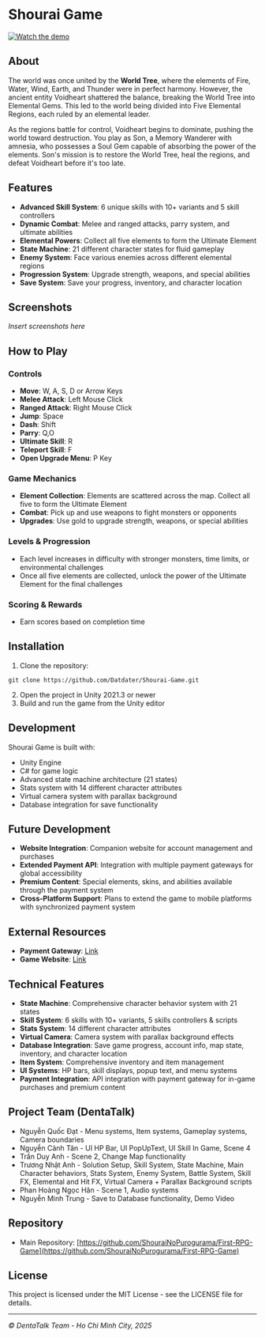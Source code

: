 # Shourai Game

[![Watch the demo](https://img.shields.io/badge/Watch-Demo-red?style=for-the-badge&logo=youtube)](https://www.youtube.com/watch?v=DK-5eCg6-vE)

## About
The world was once united by the **World Tree**, where the elements of Fire, Water, Wind, Earth, and Thunder were in perfect harmony. However, the ancient entity Voidheart shattered the balance, breaking the World Tree into Elemental Gems. This led to the world being divided into Five Elemental Regions, each ruled by an elemental leader. 

As the regions battle for control, Voidheart begins to dominate, pushing the world toward destruction. You play as Son, a Memory Wanderer with amnesia, who possesses a Soul Gem capable of absorbing the power of the elements. Son's mission is to restore the World Tree, heal the regions, and defeat Voidheart before it's too late.

## Features
- **Advanced Skill System**: 6 unique skills with 10+ variants and 5 skill controllers
- **Dynamic Combat**: Melee and ranged attacks, parry system, and ultimate abilities
- **Elemental Powers**: Collect all five elements to form the Ultimate Element
- **State Machine**: 21 different character states for fluid gameplay
- **Enemy System**: Face various enemies across different elemental regions
- **Progression System**: Upgrade strength, weapons, and special abilities
- **Save System**: Save your progress, inventory, and character location

## Screenshots
*Insert screenshots here*

## How to Play
### Controls
- **Move**: W, A, S, D or Arrow Keys
- **Melee Attack**: Left Mouse Click
- **Ranged Attack**: Right Mouse Click
- **Jump**: Space
- **Dash**: Shift
- **Parry**: Q,O
- **Ultimate Skill**: R
- **Teleport Skill**: F
- **Open Upgrade Menu**: P Key

### Game Mechanics
- **Element Collection**: Elements are scattered across the map. Collect all five to form the Ultimate Element
- **Combat**: Pick up and use weapons to fight monsters or opponents
- **Upgrades**: Use gold to upgrade strength, weapons, or special abilities

### Levels & Progression
- Each level increases in difficulty with stronger monsters, time limits, or environmental challenges
- Once all five elements are collected, unlock the power of the Ultimate Element for the final challenges

### Scoring & Rewards
- Earn scores based on completion time

## Installation
1. Clone the repository:
```
git clone https://github.com/Datdater/Shourai-Game.git
```
2. Open the project in Unity 2021.3 or newer
3. Build and run the game from the Unity editor

## Development
Shourai Game is built with:
- Unity Engine
- C# for game logic
- Advanced state machine architecture (21 states)
- Stats system with 14 different character attributes
- Virtual camera system with parallax background
- Database integration for save functionality

## Future Development
- **Website Integration**: Companion website for account management and purchases
- **Extended Payment API**: Integration with multiple payment gateways for global accessibility
- **Premium Content**: Special elements, skins, and abilities available through the payment system
- **Cross-Platform Support**: Plans to extend the game to mobile platforms with synchronized payment system

## External Resources
- **Payment Gateway**: [Link](https://github.com/Datdater/RPG-Game-API)
- **Game Website**: [Link](https://github.com/Datdater/RGP-UI)

## Technical Features
- **State Machine**: Comprehensive character behavior system with 21 states
- **Skill System**: 6 skills with 10+ variants, 5 skills controllers & scripts
- **Stats System**: 14 different character attributes
- **Virtual Camera**: Camera system with parallax background effects
- **Database Integration**: Save game progress, account info, map state, inventory, and character location
- **Item System**: Comprehensive inventory and item management
- **UI Systems**: HP bars, skill displays, popup text, and menu systems
- **Payment Integration**: API integration with payment gateway for in-game purchases and premium content

## Project Team (DentaTalk)
- Nguyễn Quốc Đạt - Menu systems, Item systems, Gameplay systems, Camera boundaries
- Nguyễn Cảnh Tân - UI HP Bar, UI PopUpText, UI Skill In Game, Scene 4
- Trần Duy Anh - Scene 2, Change Map functionality
- Trương Nhật Anh - Solution Setup, Skill System, State Machine, Main Character behaviors, Stats System, Enemy System, Battle System, Skill FX, Elemental and Hit FX, Virtual Camera + Parallax Background scripts
- Phan Hoàng Ngọc Hân - Scene 1, Audio systems
- Nguyễn Minh Trung - Save to Database functionality, Demo Video

## Repository
- Main Repository: [https://github.com/ShouraiNoPurogurama/First-RPG-Game](https://github.com/ShouraiNoPurogurama/First-RPG-Game)

## License
This project is licensed under the MIT License - see the LICENSE file for details.

---

*© DentaTalk Team - Ho Chi Minh City, 2025*
